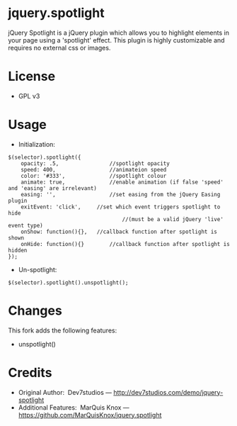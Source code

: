 # jquery.spotlight
jQuery Spotlight is a jQuery plugin which allows you to highlight elements in your page using a 'spotlight' effect. This plugin is highly customizable and requires no external css or images.

# License
* GPL v3

# Usage
* Initialization:
````
$(selector).spotlight({
	opacity: .5,				//spotlight opacity
	speed: 400,					//animateion speed
	color: '#333',				//spotlight colour
	animate: true,				//enable animation (if false 'speed' and 'easing' are irrelevant)
	easing: '',					//set easing from the jQuery Easing plugin
	exitEvent: 'click',		//set which event triggers spotlight to hide 
									//(must be a valid jQuery 'live' event type)
	onShow: function(){},	//callback function after spotlight is shown
	onHide: function(){}		//callback function after spotlight is hidden
});
````

* Un-spotlight:
````
$(selector).spotlight().unspotlight();
````

# Changes
This fork adds the following features:<br>
* unspotlight()

# Credits
* Original Author:&nbsp;&nbsp;Dev7studios — http://dev7studios.com/demo/jquery-spotlight
* Additional Features:&nbsp;&nbsp;MarQuis Knox — https://github.com/MarQuisKnox/jquery.spotlight

